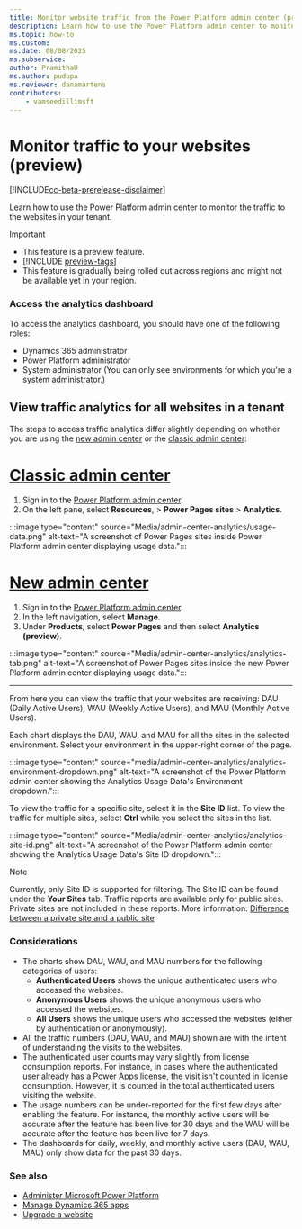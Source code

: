 ```yaml
---
title: Monitor website traffic from the Power Platform admin center (preview)
description: Learn how to use the Power Platform admin center to monitor the traffic to the websites in your tenant.
ms.topic: how-to
ms.custom: 
ms.date: 08/08/2025
ms.subservice:
author: PramithaU
ms.author: pudupa
ms.reviewer: danamartens
contributors:
    - vamseedillimsft
---
```


# Monitor traffic to your websites (preview)

[!INCLUDE[cc-beta-prerelease-disclaimer](../includes/cc-beta-prerelease-disclaimer.md)]

Learn how to use the Power Platform admin center to monitor the traffic to the websites in your tenant. 

> [!IMPORTANT]
> - This feature is a preview feature.
> - [!INCLUDE [preview-tags](../includes/cc-preview-features-definition.md)]
> - This feature is gradually being rolled out across regions and might not be available yet in your region.

### Access the analytics dashboard

To access the analytics dashboard, you should have one of the following roles:

- Dynamics 365 administrator
- Power Platform administrator
- System administrator (You can only see environments for which you're a system administrator.)

## View traffic analytics for all websites in a tenant

The steps to access traffic analytics differ slightly depending on whether you are using the [new admin center](new-admin-overview.md) or the [classic admin center](admin-overview.md):

# [Classic admin center](#tab/classic)

1. Sign in to the [Power Platform admin center](https://admin.powerplatform.microsoft.com/).
1. On the left pane, select **Resources**, > **Power Pages sites** > **Analytics**.

:::image type="content" source="Media/admin-center-analytics/usage-data.png" alt-text="A screenshot of Power Pages sites inside Power Platform admin center displaying usage data.":::

# [New admin center](#tab/new)

1. Sign in to the [Power Platform admin center](https://admin.powerplatform.microsoft.com/).
1. In the left navigation, select **Manage**.
1. Under **Products**, select **Power Pages** and then select **Analytics (preview)**.

:::image type="content" source="Media/admin-center-analytics/analytics-tab.png" alt-text="A screenshot of Power Pages sites inside the new Power Platform admin center displaying usage data.":::

---

From here you can view the traffic that your websites are receiving: DAU (Daily Active Users), WAU (Weekly Active Users), and MAU (Monthly Active Users).

Each chart displays the DAU, WAU, and MAU for all the sites in the selected environment. Select your environment in the upper-right corner of the page.

:::image type="content" source="media/admin-center-analytics/analytics-environment-dropdown.png" alt-text="A screenshot of the Power Platform admin center showing the Analytics Usage Data's Environment dropdown.":::

To view the traffic for a specific site, select it in the **Site ID** list. To view the traffic for multiple sites, select **Ctrl** while you select the sites in the list.

:::image type="content" source="Media/admin-center-analytics/analytics-site-id.png" alt-text="A screenshot of the Power Platform admin center showing the Analytics Usage Data's Site ID dropdown.":::

>[!NOTE]
> Currently, only Site ID is supported for filtering. The Site ID can be found under the **Your Sites** tab.
> Traffic reports are available only for public sites. Private sites are not included in these reports. More information: [Difference between a private site and a public site](../security/site-visibility.md#difference-between-a-private-site-and-a-public-site)

### Considerations

- The charts show DAU, WAU, and MAU numbers for the following categories of users:
    - **Authenticated Users** shows the unique authenticated users who accessed the websites.
    - **Anonymous Users** shows the unique anonymous users who accessed the websites.
    - **All Users** shows the unique users who accessed the websites (either by authentication or anonymously).
- All the traffic numbers (DAU, WAU, and MAU) shown are with the intent of understanding the visits to the websites. 
- The authenticated user counts may vary slightly from license consumption reports. For instance, in cases where the authenticated user already has a Power Apps license, the visit isn't counted in license consumption. However, it is counted in the total authenticated users visiting the website.
- The usage numbers can be under-reported for the first few days after enabling the feature. For instance, the monthly active users will be accurate after the feature has been live for 30 days and the WAU will be accurate after the feature has been live for 7 days.
- The dashboards for daily, weekly, and monthly active users (DAU, WAU, MAU) only show data for the past 30 days.

### See also

- [Administer Microsoft Power Platform](/power-platform/admin/admin-documentation)
- [Manage Dynamics 365 apps](/power-platform/admin/manage-apps)  
- [Upgrade a website](upgrade-site.md)
